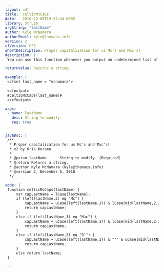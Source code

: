 ```yaml
---
layout: udf
title:  celticMcCaps
date:   2010-12-05T19:32:44.000Z
library: StrLib
argString: "lastName"
author: Kyle McNamara
authorEmail: kyle@themacs.info
version: 2
cfVersion: CF5
shortDescription: Proper capitalization for us Mc's and Mac's!
description: |
 You can use this function whenever you output an undetermined list of last names in order to be sure that the McNamaras and the MacGreggors names are output correctly.

returnValue: Returns a string.

example: |
 <cfset last_name = "mcnamara">
 
 <cfoutput>
 #celticMcCaps(last_name)#
 </cfoutput>

args:
 - name: lastName
   desc: String to modify.
   req: true


javaDoc: |
 /**
  * Proper capitalization for us Mc's and Mac's!
  * v2 by Kris Korsmo
  * 
  * @param lastName      String to modify. (Required)
  * @return Returns a string. 
  * @author Kyle McNamara (kyle@themacs.info) 
  * @version 2, December 5, 2010 
  */

code: |
 function celticMcCaps(lastName) {
     var capLastName = lCase(lastName);
     if (left(lastName,2) eq "Mc") {
         capLastName = uCase(left(lastName,1)) & lCase(mid(lastName,2,1)) & uCase(mid(lastName,3,1)) & lCase(right(lastName,len(lastName)-3));
         return capLastName;
     }
     else if (left(lastName,3) eq "Mac") {
         capLastName = uCase(left(lastName,1)) & lCase(mid(lastName,2,1)) & lCase(mid(lastName,3,1)) & uCase(mid(lastName,4,1)) & lCase(right(lastName,len(lastName)-4));
         return capLastName;
     }
     else if (left(lastName,2) eq "O'") {
         capLastName = uCase(left(lastName,1)) & "'" & uCase(mid(lastName,3,1)) & lCase(right(lastName,len(lastName)-3));
         return capLastName;
     }
     else return lastName;
 }

---
```


